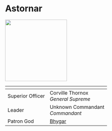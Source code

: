 # Astornar

<img src="../../../../images/astornar.png" height="200" />

| []() | |
| --- | --- |
| Superior Officer | Corville Thornox<br />*General Supreme* |
| Leader | Unknown Commandant<br />*Commandant* |
| Patron God | [Bhygar](../../../gods/gods/bhygar.md) |
